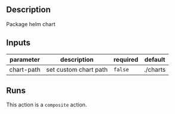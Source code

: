 ## Description

Package helm chart

## Inputs

| parameter | description | required | default |
| --- | --- | --- | --- |
| chart-path | set custom chart path | `false` | ./charts |


## Runs

This action is a `composite` action.


